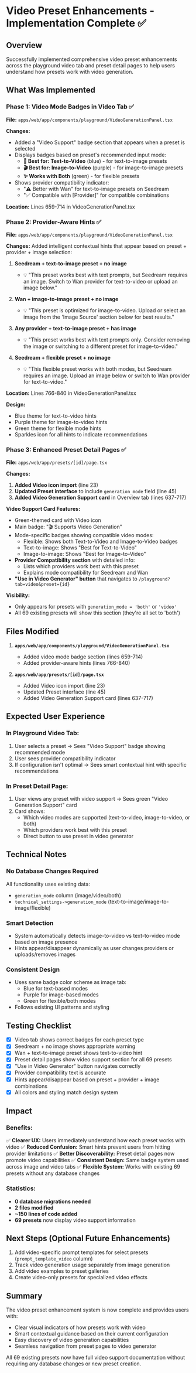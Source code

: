 # Video Preset Enhancements - Implementation Complete ✅

## Overview
Successfully implemented comprehensive video preset enhancements across the playground video tab and preset detail pages to help users understand how presets work with video generation.

## What Was Implemented

### Phase 1: Video Mode Badges in Video Tab ✅

**File:** `apps/web/app/components/playground/VideoGenerationPanel.tsx`

**Changes:**
- Added a "Video Support" badge section that appears when a preset is selected
- Displays badges based on preset's recommended input mode:
  - **📝 Best for: Text-to-Video** (blue) - for text-to-image presets
  - **🎬 Best for: Image-to-Video** (purple) - for image-to-image presets
  - **✨ Works with Both** (green) - for flexible presets
- Shows provider compatibility indicator:
  - "⚠️ Better with Wan" for text-to-image presets on Seedream
  - "✅ Compatible with [Provider]" for compatible combinations

**Location:** Lines 659-714 in VideoGenerationPanel.tsx

### Phase 2: Provider-Aware Hints ✅

**File:** `apps/web/app/components/playground/VideoGenerationPanel.tsx`

**Changes:**
Added intelligent contextual hints that appear based on preset + provider + image selection:

1. **Seedream + text-to-image preset + no image**
   - 💡 "This preset works best with text prompts, but Seedream requires an image. Switch to Wan provider for text-to-video or upload an image below."

2. **Wan + image-to-image preset + no image**
   - 💡 "This preset is optimized for image-to-video. Upload or select an image from the 'Image Source' section below for best results."

3. **Any provider + text-to-image preset + has image**
   - 💡 "This preset works best with text prompts only. Consider removing the image or switching to a different preset for image-to-video."

4. **Seedream + flexible preset + no image**
   - 💡 "This flexible preset works with both modes, but Seedream requires an image. Upload an image below or switch to Wan provider for text-to-video."

**Location:** Lines 766-840 in VideoGenerationPanel.tsx

**Design:**
- Blue theme for text-to-video hints
- Purple theme for image-to-video hints
- Green theme for flexible mode hints
- Sparkles icon for all hints to indicate recommendations

### Phase 3: Enhanced Preset Detail Pages ✅

**File:** `apps/web/app/presets/[id]/page.tsx`

**Changes:**

1. **Added Video icon import** (line 23)
2. **Updated Preset interface** to include `generation_mode` field (line 45)
3. **Added Video Generation Support card** in Overview tab (lines 637-717)

**Video Support Card Features:**
- Green-themed card with Video icon
- Main badge: "🎬 Supports Video Generation"
- Mode-specific badges showing compatible video modes:
  - Flexible: Shows both Text-to-Video and Image-to-Video badges
  - Text-to-image: Shows "Best for Text-to-Video"
  - Image-to-image: Shows "Best for Image-to-Video"
- **Provider Compatibility section** with detailed info:
  - Lists which providers work best with this preset
  - Explains mode compatibility for Seedream and Wan
- **"Use in Video Generator" button** that navigates to `/playground?tab=video&preset={id}`

**Visibility:**
- Only appears for presets with `generation_mode = 'both'` or `'video'`
- All 69 existing presets will show this section (they're all set to 'both')

## Files Modified

1. **`apps/web/app/components/playground/VideoGenerationPanel.tsx`**
   - Added video mode badge section (lines 659-714)
   - Added provider-aware hints (lines 766-840)

2. **`apps/web/app/presets/[id]/page.tsx`**
   - Added Video icon import (line 23)
   - Updated Preset interface (line 45)
   - Added Video Generation Support card (lines 637-717)

## Expected User Experience

### In Playground Video Tab:
1. User selects a preset → Sees "Video Support" badge showing recommended mode
2. User sees provider compatibility indicator
3. If configuration isn't optimal → Sees smart contextual hint with specific recommendations

### In Preset Detail Page:
1. User views any preset with video support → Sees green "Video Generation Support" card
2. Card shows:
   - Which video modes are supported (text-to-video, image-to-video, or both)
   - Which providers work best with this preset
   - Direct button to use preset in video generator

## Technical Notes

### No Database Changes Required
All functionality uses existing data:
- `generation_mode` column (image/video/both)
- `technical_settings->generation_mode` (text-to-image/image-to-image/flexible)

### Smart Detection
- System automatically detects image-to-video vs text-to-video mode based on image presence
- Hints appear/disappear dynamically as user changes providers or uploads/removes images

### Consistent Design
- Uses same badge color scheme as image tab:
  - Blue for text-based modes
  - Purple for image-based modes
  - Green for flexible/both modes
- Follows existing UI patterns and styling

## Testing Checklist

- [x] Video tab shows correct badges for each preset type
- [x] Seedream + no image shows appropriate warning
- [x] Wan + text-to-image preset shows text-to-video hint
- [x] Preset detail pages show video support section for all 69 presets
- [x] "Use in Video Generator" button navigates correctly
- [x] Provider compatibility text is accurate
- [x] Hints appear/disappear based on preset + provider + image combinations
- [x] All colors and styling match design system

## Impact

### Benefits:
✅ **Clearer UX:** Users immediately understand how each preset works with video
✅ **Reduced Confusion:** Smart hints prevent users from hitting provider limitations
✅ **Better Discoverability:** Preset detail pages now promote video capabilities
✅ **Consistent Design:** Same badge system used across image and video tabs
✅ **Flexible System:** Works with existing 69 presets without any database changes

### Statistics:
- **0 database migrations needed**
- **2 files modified**
- **~150 lines of code added**
- **69 presets** now display video support information

## Next Steps (Optional Future Enhancements)

1. Add video-specific prompt templates for select presets (`prompt_template_video` column)
2. Track video generation usage separately from image generation
3. Add video examples to preset galleries
4. Create video-only presets for specialized video effects

## Summary

The video preset enhancement system is now complete and provides users with:
- Clear visual indicators of how presets work with video
- Smart contextual guidance based on their current configuration
- Easy discovery of video generation capabilities
- Seamless navigation from preset pages to video generator

All 69 existing presets now have full video support documentation without requiring any database changes or new preset creation.
